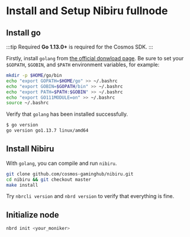 # Install and Setup Nibiru fullnode

## Install go

:::tip Required
**Go 1.13.0+** is required for the Cosmos SDK.
:::

Firstly, install `golang` from [the official donwload page](https://golang.org/dl/).
Be sure to set your `$GOPATH`, `$GOBIN`, and `$PATH` environment variables, for example:

```sh
mkdir -p $HOME/go/bin
echo "export GOPATH=$HOME/go" >> ~/.bashrc
echo "export GOBIN=$GOPATH/bin" >> ~/.bashrc
echo "export PATH=$PATH:$GOBIN" >> ~/.bashrc
echo "export GO111MODULE=on" >> ~/.bashrc
source ~/.bashrc
```

Verify that `golang` has been installed successfully.

```sh
$ go version
go version go1.13.7 linux/amd64
```


## Install Nibiru
With `golang`, you can compile and run `nibiru`.

```sh
git clone github.com/cosmos-gaminghub/nibiru.git
cd nibiru && git checkout master
make install
```

Try `nbrcli version` and `nbrd version` to verify that everything is fine.

## Initialize node

```sh
nbrd init <your_moniker>
```


